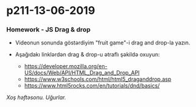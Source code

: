 # p211-13-06-2019

### Homework - JS Drag & drop
- Videonun sonunda göstərdiyim "fruit game"-i drag and drop-la yazın. 

- Aşağıdakı linklərdən drag & drop-u ətraflı şəkildə oxuyun:
  - https://developer.mozilla.org/en-US/docs/Web/API/HTML_Drag_and_Drop_API
  - https://www.w3schools.com/html/html5_draganddrop.asp
  - https://www.html5rocks.com/en/tutorials/dnd/basics/
  
*Xoş həftəsonu. Uğurlar.*
